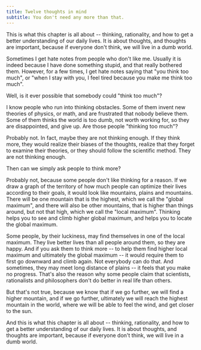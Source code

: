 ```yaml
---
title: Twelve thoughts in mind
subtitle: You don't need any more than that.
---
```


This is what this chapter is all about -- thinking, rationality, and
how to get a better understanding of our daily lives. It is about
thoughts, and thoughts are important, because if everyone don't think,
we will live in a dumb world.

Sometimes I get hate notes from people who don't like me. Usually it
is indeed because I have done something stupid, and that really
bothered them. However, for a few times, I get hate notes saying that
"you think too much", or "when I stay with you, I feel tired because
you make me think too much".

Well, is it ever possible that somebody could "think too much"?

I know people who run into thinking obstacles. Some of them invent new
theories of physics, or math, and are frustrated that nobody believe
them. Some of them thinks the world is too dumb, not worth working
for, so they are disappointed, and give up. Are those people "thinking
too much"?

Probably not. In fact, maybe they are not thinking enough. If they
think more, they would realize their biases of the thoughts, realize
that they forget to examine their theories, or they should follow the
scientific method. They are not thinking enough.

Then can we simply ask people to think more?

Probably not, because some people don't like thinking for a reason. If
we draw a graph of the territory of how much people can optimize their
lives according to their goals, it would look like mountains, plains
and mountains. There will be one mountain that is the highest, which
we call the "global maximum", and there will also be other mountains,
that is higher than things around, but not that high, which we call
the "local maximum". Thinking helps you to see and climb higher global
maximum, and helps you to locate the global maximum.

Some people, by their luckiness, may find themselves in one of the
local maximum. They live better lives than all people around them, so
they are happy. And if you ask them to think more -- to help them find
higher local maximum and ultimately the global maximum -- it would
require them to first go downward and climb again. Not everybody can
do that. And sometimes, they may meet long distance of plains -- it
feels that you make no progress. That's also the reason why some
people claim that scientists, rationalists and philosophers don't do
better in real life than others.

But that's not true, because we know that if we go further, we will
find a higher mountain, and if we go further, ultimately we will reach
the highest mountain in the world, where we will be able to feel the
wind, and get closer to the sun.

And this is what this chapter is all about -- thinking, rationality,
and how to get a better understanding of our daily lives. It is about
thoughts, and thoughts are important, because if everyone don't think,
we will live in a dumb world.
